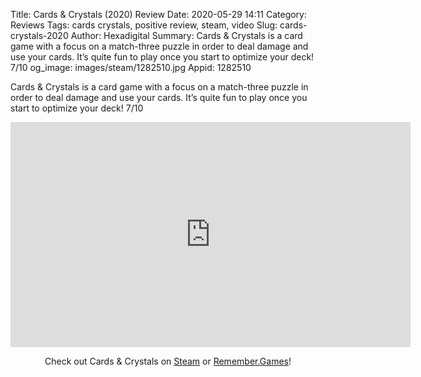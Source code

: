 Title: Cards & Crystals (2020) Review
Date: 2020-05-29 14:11
Category: Reviews
Tags: cards crystals, positive review, steam, video
Slug: cards-crystals-2020
Author: Hexadigital
Summary: Cards & Crystals is a card game with a focus on a match-three puzzle in order to deal damage and use your cards. It’s quite fun to play once you start to optimize your deck! 7/10
og_image: images/steam/1282510.jpg
Appid: 1282510

Cards & Crystals is a card game with a focus on a match-three puzzle in order to deal damage and use your cards. It’s quite fun to play once you start to optimize your deck! 7/10

<center><iframe src="https://www.youtube.com/embed/oNz_2cbKlu4?feature=oembed" allow="accelerometer; autoplay; encrypted-media; gyroscope; picture-in-picture" width="640" height="360" frameborder="0"></iframe>

Check out Cards & Crystals on [Steam](https://store.steampowered.com/app/1282510/?curator_clanid=34633900) or [Remember.Games](https://remember.games/game/140/)!</center>